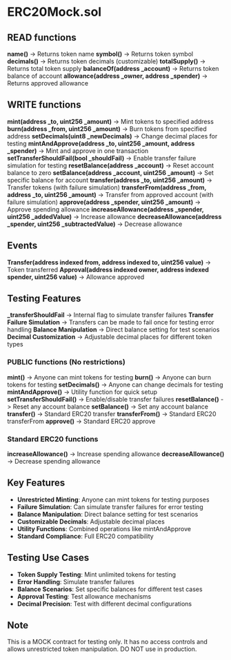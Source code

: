 # ERC20Mock.sol

## READ functions

**name()** -> Returns token name
**symbol()** -> Returns token symbol
**decimals()** -> Returns token decimals (customizable)
**totalSupply()** -> Returns total token supply
**balanceOf(address _account)** -> Returns token balance of account
**allowance(address _owner, address _spender)** -> Returns approved allowance

## WRITE functions

**mint(address _to, uint256 _amount)** -> Mint tokens to specified address
**burn(address _from, uint256 _amount)** -> Burn tokens from specified address
**setDecimals(uint8 _newDecimals)** -> Change decimal places for testing
**mintAndApprove(address _to, uint256 _amount, address _spender)** -> Mint and approve in one transaction
**setTransferShouldFail(bool _shouldFail)** -> Enable transfer failure simulation for testing
**resetBalance(address _account)** -> Reset account balance to zero
**setBalance(address _account, uint256 _amount)** -> Set specific balance for account
**transfer(address _to, uint256 _amount)** -> Transfer tokens (with failure simulation)
**transferFrom(address _from, address _to, uint256 _amount)** -> Transfer from approved account (with failure simulation)
**approve(address _spender, uint256 _amount)** -> Approve spending allowance
**increaseAllowance(address _spender, uint256 _addedValue)** -> Increase allowance
**decreaseAllowance(address _spender, uint256 _subtractedValue)** -> Decrease allowance

## Events

**Transfer(address indexed from, address indexed to, uint256 value)** -> Token transferred
**Approval(address indexed owner, address indexed spender, uint256 value)** -> Allowance approved

## Testing Features

**_transferShouldFail** -> Internal flag to simulate transfer failures
**Transfer Failure Simulation** -> Transfers can be made to fail once for testing error handling
**Balance Manipulation** -> Direct balance setting for test scenarios
**Decimal Customization** -> Adjustable decimal places for different token types

### PUBLIC functions (No restrictions)
**mint()** -> Anyone can mint tokens for testing
**burn()** -> Anyone can burn tokens for testing
**setDecimals()** -> Anyone can change decimals for testing
**mintAndApprove()** -> Utility function for quick setup
**setTransferShouldFail()** -> Enable/disable transfer failures
**resetBalance()** -> Reset any account balance
**setBalance()** -> Set any account balance
**transfer()** -> Standard ERC20 transfer
**transferFrom()** -> Standard ERC20 transferFrom
**approve()** -> Standard ERC20 approve

### Standard ERC20 functions
**increaseAllowance()** -> Increase spending allowance
**decreaseAllowance()** -> Decrease spending allowance

## Key Features
- **Unrestricted Minting**: Anyone can mint tokens for testing purposes
- **Failure Simulation**: Can simulate transfer failures for error testing
- **Balance Manipulation**: Direct balance setting for test scenarios
- **Customizable Decimals**: Adjustable decimal places
- **Utility Functions**: Combined operations like mintAndApprove
- **Standard Compliance**: Full ERC20 compatibility

## Testing Use Cases
- **Token Supply Testing**: Mint unlimited tokens for testing
- **Error Handling**: Simulate transfer failures
- **Balance Scenarios**: Set specific balances for different test cases
- **Approval Testing**: Test allowance mechanisms
- **Decimal Precision**: Test with different decimal configurations

## Note
This is a MOCK contract for testing only. It has no access controls and allows unrestricted token manipulation. DO NOT use in production.
